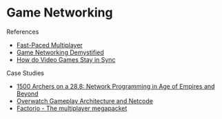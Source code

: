 # Game Networking

References
* [Fast-Paced Multiplayer](https://www.gabrielgambetta.com/client-server-game-architecture.html)
* [Game Networking Demystified](https://ruoyusun.com/2019/03/28/game-networking-1.html)
* [How do Video Games Stay in Sync](https://medium.com/geekculture/how-do-video-games-stay-in-sync-an-intro-to-the-fascinating-networking-of-real-time-games-e923e66e8a0f)

Case Studies
* [1500 Archers on a 28.8: Network Programming in Age of Empires and Beyond](https://www.gamedeveloper.com/programming/1500-archers-on-a-28-8-network-programming-in-age-of-empires-and-beyond)
* [Overwatch Gameplay Architecture and Netcode](https://www.youtube.com/watch?v=W3aieHjyNvw)
* [Factorio - The multiplayer megapacket](https://factorio.com/blog/post/fff-302)
